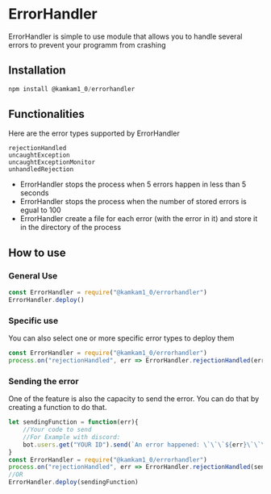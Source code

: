 # ErrorHandler
ErrorHandler is simple to use module that allows you to handle several errors to prevent your programm from crashing

## Installation
```js
npm install @kamkam1_0/errorhandler
```

## Functionalities
Here are the error types supported by ErrorHandler
```
rejectionHandled
uncaughtException
uncaughtExceptionMonitor
unhandledRejection
```
- ErrorHandler stops the process when 5 errors happen in less than 5 seconds
- ErrorHandler stops the process when the number of stored errors is egual to 100
- ErrorHandler create a file for each error (with the error in it) and store it in the directory of the process

## How to use

### General Use
```js
const ErrorHandler = require("@kamkam1_0/errorhandler")
ErrorHandler.deploy()
```

### Specific use
You can also select one or more specific error types to deploy them
```js
const ErrorHandler = require("@kamkam1_0/errorhandler")
process.on("rejectionHandled", err => ErrorHandler.rejectionHandled(err))
```

### Sending the error
One of the feature is also the capacity to send the error.
You can do that by creating a function to do that.
```js
let sendingFunction = function(err){
    //Your code to send
    //For Example with discord: 
    bot.users.get("YOUR ID").send(`An error happened: \`\`\`${err}\`\`\``)
}
const ErrorHandler = require("@kamkam1_0/errorhandler")
process.on("rejectionHandled", err => ErrorHandler.rejectionHandled(sendingFunction, err))
//OR
ErrorHandler.deploy(sendingFunction)
```